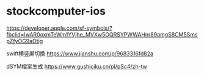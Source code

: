 # stockcomputer-ios
https://developer.apple.com/sf-symbols/?fbclid=IwAR0oxmTeWm1YVjhe_MVXw5OQRSYPWWAHnr89amgS8CM5SmspZfyOG9aOtig


swift横竖屏切换 https://www.jianshu.com/p/9683316fd82a


dSYM檔案生成 https://www.gushiciku.cn/pl/pSc4/zh-tw
